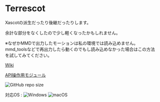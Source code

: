 # Terrescot

Xascotの派生だったり後継だったりします。

余計な部分をなくしたので少し軽くなったかもしれません。 

※なぜかMMDで出力したモーションは私の環境では読み込めません。
mmd_toolsなどで再出力したら動くのでもし読み込めなかった場合はこの方法を試してみてください。

[Wiki](https://github.com/mf-3d/terrescot/wiki)

[API操作用モジュール](https://github.com/mf-3d/terrescot-control)

![GitHub repo size](https://img.shields.io/github/repo-size/mf-3d/terrescot?style=flat-square)

対応OS : 
![Windows](https://img.shields.io/badge/-Windows-0078D6.svg?logo=windows&style=flat-square)
![macOS](https://img.shields.io/badge/-macOS-2C2D72.svg?logo=macos&style=flat-square)

